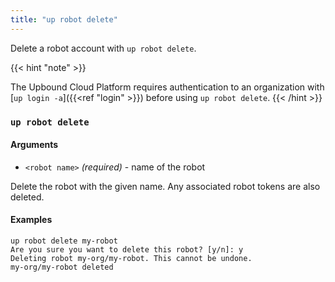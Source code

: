 ```yaml
---
title: "up robot delete"
---
```


Delete a robot account with `up robot delete`.

<!-- vale gitlab.SubstitutionWarning = NO-->
<!-- don't flag an error on shortcode information argument -->
{{< hint "note" >}}
<!-- vale gitlab.SubstitutionWarning = YES-->
The Upbound Cloud Platform requires authentication to an organization with [`up login -a`]({{<ref "login" >}}) before using `up robot delete`.
{{< /hint >}}

### `up robot delete`

#### Arguments
* `<robot name>` _(required)_ - name of the robot
  
Delete the robot with the given name. Any associated robot tokens are also deleted. 

#### Examples
```shell
up robot delete my-robot
Are you sure you want to delete this robot? [y/n]: y
Deleting robot my-org/my-robot. This cannot be undone.
my-org/my-robot deleted
```